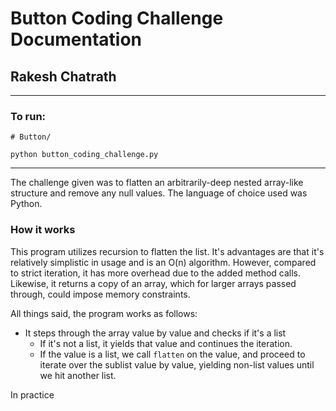 # Button Coding Challenge Documentation
## Rakesh Chatrath
---
### To run:
```
# Button/

python button_coding_challenge.py
```
---
The challenge given was to flatten an arbitrarily-deep nested array-like
structure and remove any null values. The language of choice used was Python.

### How it works
This program utilizes recursion to flatten the list. It's advantages are that
it's relatively simplistic in usage and is an O(n) algorithm. However, compared
to strict iteration, it has more overhead due to the added method calls. Likewise,
it returns a copy of an array, which for larger arrays passed through, could impose
memory constraints.

All things said, the program works as follows:
* It steps through the array value by value and checks if it's a list
  - If it's not a list, it yields that value and continues the iteration.
  - If the value is a list, we call `flatten` on the value, and proceed to
    iterate over the sublist value by value, yielding non-list values
    until we hit another list.

In practice 
